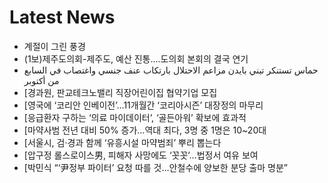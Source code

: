 # Latest News
-  계절이 그린 풍경
-  (1보)제주도의회-제주도, 예산 진통....도의회 본회의 결국 연기
-  حماس تستنكر تبني بايدن مزاعم الاحتلال بارتكاب عنف جنسي واغتصاب في السابع من أكتوبر
-  [경과원, 판교테크노밸리 직장어린이집 협약기업 모집
-  [영국에 ‘코리안 인베이전’…11개월간 ‘코리아시즌’ 대장정의 마무리
-  [응급환자 구하는 ‘의료 마이데이터’, ‘골든아워’ 확보에 효과적
-  [마약사범 전년 대비 50% 증가…역대 최다, 3명 중 1명은 10~20대
-  [서울시, 검·경과 함께 ‘유흥시설 마약범죄’ 뿌리 뽑는다
-  [압구정 롤스로이스男, 피해자 사망에도 ‘꼿꼿’…법정서 여유 보여
-  [박민식 “‘尹정부 파이터’ 요청 따를 것…안철수에 양보한 분당 출마 명분”
